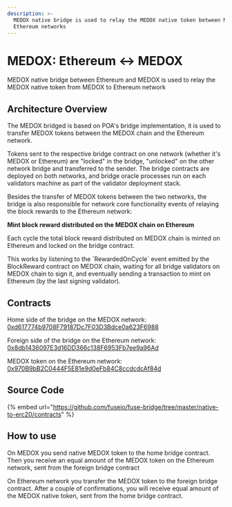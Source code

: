 ```yaml
---
description: >-
  MEDOX native bridge is used to relay the MEDOX native token between MEDOX and
  Ethereum networks
---
```


# MEDOX: Ethereum ↔ MEDOX

MEDOX native bridge between Ethereum and MEDOX is used to relay the MEDOX native token from MEDOX to Ethereum network

## Architecture Overview

The MEDOX bridged is based on POA's bridge implementation, it is used to transfer MEDOX tokens between the MEDOX chain and the Ethereum network.

Tokens sent to the respective bridge contract on one network \(whether it's MEDOX or Ethereum\) are "locked" in the bridge, "unlocked" on the other network bridge and transferred to the sender. The bridge contracts are deployed on both networks, and bridge oracle processes run on each validators machine as part of the validator deployment stack.

Besides the transfer of MEDOX tokens between the two networks, the bridge is also responsible for network core functionality events of relaying the block rewards to the Ethereum network:

**Mint block reward distributed on the MEDOX chain on Ethereum**

Each cycle the total block reward distributed on MEDOX chain is minted on Ethereum and locked on the bridge contract.

This works by listening to the \`RewardedOnCycle\` event emitted by the BlockReward contract on MEDOX chain, waiting for all bridge validators on MEDOX chain to sign it, and eventually sending a transaction to mint on Ethereum \(by the last signing validator\).

## Contracts

Home side of the bridge on the MEDOX network: [0xd617774b9708F79187Dc7F03D3Bdce0a623F6988](https://mdcscan.com/address/0xd617774b9708F79187Dc7F03D3Bdce0a623F6988/transactions)

Foreign side of the bridge on the Ethereum network: [0x8db1436097E3d16DD366c138F6953Fb7ee9a96Ad](https://mdcscan.com/address/0x8db1436097E3d16DD366c138F6953Fb7ee9a96Ad/transactions)

MEDOX token on the Ethereum network: [0x970B9bB2C0444F5E81e9d0eFb84C8ccdcdcAf84d](https://etherscan.io/token/0x970b9bb2c0444f5e81e9d0efb84c8ccdcdcaf84d)

## Source Code

{% embed url="https://github.com/fuseio/fuse-bridge/tree/master/native-to-erc20/contracts" %}

## How to use

On MEDOX you send native MEDOX token to the home bridge contract. Then you receive an equal amount of the MEDOX token on the Ethereum network, sent from the foreign bridge contract

On Ethereum network you transfer the MEDOX token to the foreign bridge contract. After a couple of confirmations, you will receive equal amount of the MEDOX native token, sent from the home bridge contract.

#### 

